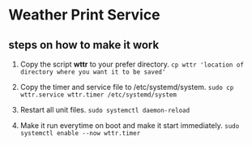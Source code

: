 # Weather Print Service
## steps on how to make it work

1. Copy the script **wttr** to your prefer directory. `cp wttr 'location of directory where you want it to be saved'`

2. Copy the timer and service file to /etc/systemd/system. `sudo cp wttr.service wttr.timer /etc/systemd/system`

3. Restart all unit files. `sudo systemctl daemon-reload`

4. Make it run everytime on boot and make it start immediately. `sudo systemctl enable --now wttr.timer`


